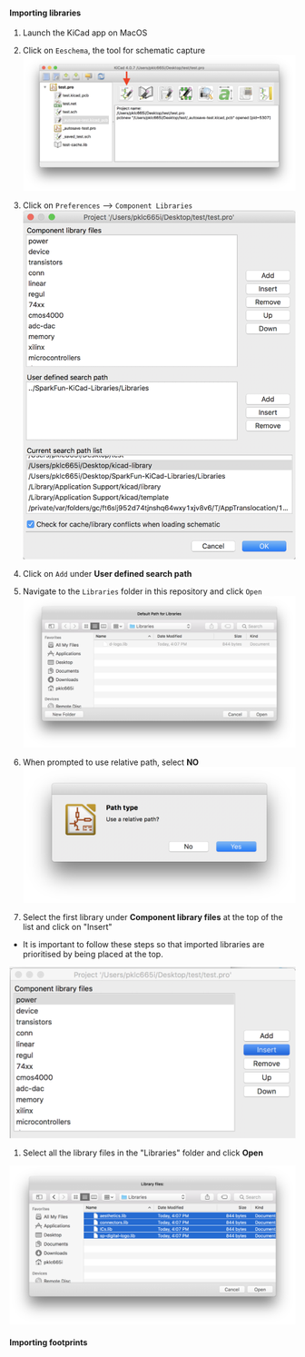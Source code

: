 #### Importing libraries

1. Launch the KiCad app on MacOS
1. Click on `Eeschema`, the tool for schematic capture
![main-eeschema-icon](Images/kicad-main-eeschema-icon.png)

1. Click on `Preferences` --> `Component Libraries`
![eeschema-component-libraries](Images/kicad-eeschema-component-libraries.png)

1. Click on `Add` under **User defined search path**
1. Navigate to the `Libraries` folder in this repository and click `Open`
![component-libraries-add-path](Images/kicad-component-libraries-add-path.png)

1. When prompted to use relative path, select **NO**
![component-libraries-relative-path](Images/kicad-component-libraries-relative-path.png)

1. Select the first library under **Component library files** at the top of the list and click on "Insert"
 - It is important to follow these steps so that imported libraries are prioritised by being placed at the top.

 ![component-libraries-insert](Images/kicad-component-libraries-insert.png)

1. Select all the library files in the "Libraries" folder and click **Open**

![component-libraries-select-libraries](Images/kicad-component-libraries-select-libraries.png)



#### Importing footprints
